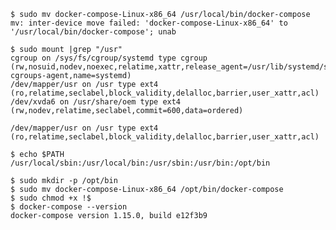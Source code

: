 
```
$ sudo mv docker-compose-Linux-x86_64 /usr/local/bin/docker-compose
mv: inter-device move failed: 'docker-compose-Linux-x86_64' to '/usr/local/bin/docker-compose'; unab       
```



```
$ sudo mount |grep "/usr"
cgroup on /sys/fs/cgroup/systemd type cgroup (rw,nosuid,nodev,noexec,relatime,xattr,release_agent=/usr/lib/systemd/systemd-cgroups-agent,name=systemd)
/dev/mapper/usr on /usr type ext4 (ro,relatime,seclabel,block_validity,delalloc,barrier,user_xattr,acl)
/dev/xvda6 on /usr/share/oem type ext4 (rw,nodev,relatime,seclabel,commit=600,data=ordered)
```

`/dev/mapper/usr on /usr type ext4 (ro,relatime,seclabel,block_validity,delalloc,barrier,user_xattr,acl)`




```
$ echo $PATH
/usr/local/sbin:/usr/local/bin:/usr/sbin:/usr/bin:/opt/bin
```

```
$ sudo mkdir -p /opt/bin
$ sudo mv docker-compose-Linux-x86_64 /opt/bin/docker-compose
$ sudo chmod +x !$
$ docker-compose --version
docker-compose version 1.15.0, build e12f3b9
```
